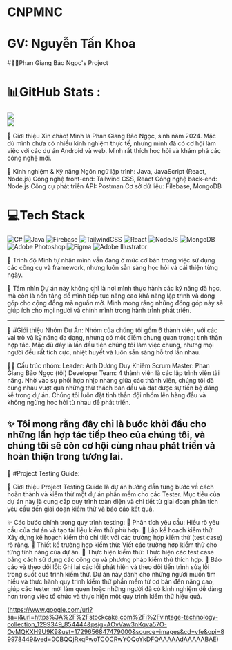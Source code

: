 # CNPMNC
# GV: Nguyễn Tấn Khoa
#👩‍💻Phan Giang Bảo Ngọc's Project
<!-- Bạn có thể chèn đường dẫn tới ảnh vintage phù hợp -->
# 📊GitHub Stats :
  ![](https://github-readme-stats.vercel.app/api?username=baongoc2211&theme=radical&hide_border=false&include_all_commits=false&count_private=false)<br/>
  ![](https://github-readme-streak-stats.herokuapp.com/?user=baongoc2211&theme=radical&hide_border=false)<br/>


👋 Giới thiệu
Xin chào! Mình là Phan Giang Bảo Ngọc, sinh năm 2024. Mặc dù mình chưa có nhiều kinh nghiệm thực tế, nhưng mình đã có cơ hội làm việc với các dự án Android và web. Mình rất thích học hỏi và khám phá các công nghệ mới.

🔧 Kinh nghiệm & Kỹ năng
Ngôn ngữ lập trình: Java, JavaScript (React, Node.js)
Công nghệ front-end: Tailwind CSS, React
Công nghệ back-end: Node.js
Công cụ phát triển API: Postman
Cơ sở dữ liệu: Filebase, MongoDB

# 💻Tech Stack
![C#](https://img.shields.io/badge/c%23-%23239120.svg?style=plastic&logo=c-sharp&logoColor=white) ![Java](https://img.shields.io/badge/java-%23ED8B00.svg?style=plastic&logo=java&logoColor=white) ![Firebase](https://img.shields.io/badge/firebase-%23039BE5.svg?style=plastic&logo=firebase) ![TailwindCSS](https://img.shields.io/badge/tailwindcss-%2338B2AC.svg?style=plastic&logo=tailwind-css&logoColor=white) ![React](https://img.shields.io/badge/react-%2320232a.svg?style=plastic&logo=react&logoColor=%2361DAFB) ![NodeJS](https://img.shields.io/badge/node.js-6DA55F?style=plastic&logo=node.js&logoColor=white) ![MongoDB](https://img.shields.io/badge/MongoDB-%234ea94b.svg?style=plastic&logo=mongodb&logoColor=white) ![Adobe Photoshop](https://img.shields.io/badge/adobephotoshop-%2331A8FF.svg?style=plastic&logo=adobephotoshop&logoColor=white) 	![Figma](https://img.shields.io/badge/figma-%23F24E1E.svg?style=plastic&logo=figma&logoColor=white) ![Adobe Illustrator](https://img.shields.io/badge/adobeillustrator-%23FF9A00.svg?style=plastic&logo=adobeillustrator&logoColor=white)

🌱 Trình độ
Mình tự nhận mình vẫn đang ở mức cơ bản trong việc sử dụng các công cụ và framework, nhưng luôn sẵn sàng học hỏi và cải thiện từng ngày.

🌟 Tầm nhìn
Dự án này không chỉ là nơi mình thực hành các kỹ năng đã học, mà còn là nền tảng để mình tiếp tục nâng cao khả năng lập trình và đóng góp cho cộng đồng mã nguồn mở. Mình mong rằng những đóng góp này sẽ giúp ích cho mọi người và chính mình trong hành trình phát triển.

----------------------------------------------------------------------------------------------------------------------------------------------------------------
👥 #Giới thiệu Nhóm Dự Án:
Nhóm của chúng tôi gồm 6 thành viên, với các vai trò và kỹ năng đa dạng, nhưng có một điểm chung quan trọng: tinh thần hợp tác. Mặc dù đây là lần đầu tiên chúng tôi làm việc chung, nhưng mọi người đều rất tích cực, nhiệt huyết và luôn sẵn sàng hỗ trợ lẫn nhau.

🧑‍💼 Cấu trúc nhóm:
Leader: Anh Dương Duy Khiêm
Scrum Master: Phan Giang Bảo Ngọc (tôi)
Developer Team: 4 thành viên là các lập trình viên tài năng.
Nhờ vào sự phối hợp nhịp nhàng giữa các thành viên, chúng tôi đã cùng nhau vượt qua những thử thách ban đầu và đạt được sự tiến bộ đáng kể trong dự án. Chúng tôi luôn đặt tinh thần đội nhóm lên hàng đầu và không ngừng học hỏi từ nhau để phát triển.

✨ Tôi mong rằng đây chỉ là bước khởi đầu cho những lần hợp tác tiếp theo của chúng tôi, và chúng tôi sẽ còn cơ hội cùng nhau phát triển và hoàn thiện trong tương lai.
-----------------------------------------------------------------------------------------------------------------------------------------------------------------
🧪 #Project Testing Guide:

🌟 Giới thiệu
Project Testing Guide là dự án hướng dẫn từng bước về cách hoàn thành và kiểm thử một dự án phần mềm cho các Tester. Mục tiêu của dự án này là cung cấp quy trình toàn diện và chi tiết từ giai đoạn phân tích yêu cầu đến giai đoạn kiểm thử và báo cáo kết quả.

✨ Các bước chính trong quy trình testing:
📌 Phân tích yêu cầu: Hiểu rõ yêu cầu của dự án và tạo tài liệu kiểm thử phù hợp.
📌 Lập kế hoạch kiểm thử: Xây dựng kế hoạch kiểm thử chi tiết với các trường hợp kiểm thử (test case) rõ ràng.
📌 Thiết kế trường hợp kiểm thử: Viết các trường hợp kiểm thử cho từng tính năng của dự án.
📌 Thực hiện kiểm thử: Thực hiện các test case bằng cách sử dụng các công cụ và phương pháp kiểm thử thích hợp.
📌 Báo cáo và theo dõi lỗi: Ghi lại các lỗi phát hiện và theo dõi tiến trình sửa lỗi trong suốt quá trình kiểm thử.
Dự án này dành cho những người muốn tìm hiểu và thực hành quy trình kiểm thử phần mềm từ cơ bản đến nâng cao, giúp các tester mới làm quen hoặc những người đã có kinh nghiệm dễ dàng hơn trong việc tổ chức và thực hiện một quy trình kiểm thử hiệu quả.

(https://www.google.com/url?sa=i&url=https%3A%2F%2Fstockcake.com%2Fi%2Fvintage-technology-collection_1299349_854444&psig=AOvVaw3nKqva57O-OvMQKXH9U9K9&ust=1729656847479000&source=images&cd=vfe&opi=89978449&ved=0CBQQjRxqFwoTCOCRwYOQoYkDFQAAAAAdAAAAABAE)
